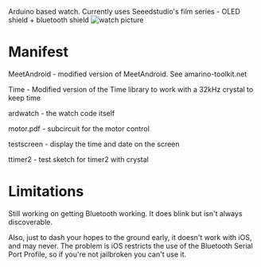 Arduino based watch.  Currently uses Seeedstudio's film series - OLED shield + bluetooth shield
![watch picture](https://github.com/rmd6502/Arduino-Watch/blob/master/watch_image.jpg?raw=true)

Manifest
========

MeetAndroid - modified version of MeetAndroid.  See amarino-toolkit.net

Time        - Modified version of the Time library to work with a 32kHz crystal to keep time

ardwatch    - the watch code itself

motor.pdf   - subcircuit for the motor control

testscreen  - display the time and date on the screen

ttimer2     - test sketch for timer2 with crystal

Limitations
===========
Still working on getting Bluetooth working.  It does blink but isn't always discoverable.

Also, just to dash your hopes to the ground early, it doesn't work with iOS, and may never.  The problem is iOS restricts the use of the
Bluetooth Serial Port Profile, so if you're not jailbroken you can't use it.

